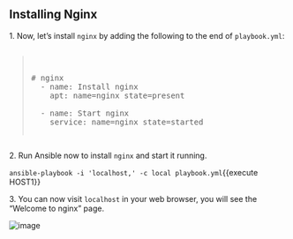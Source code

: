 
## Installing Nginx

1\. Now, let’s install `nginx` by adding the following to the end of `playbook.yml`:

<pre class="file" data-filename="playbook.yml"><blockquote>

# nginx
  - name: Install nginx
    apt: name=nginx state=present

  - name: Start nginx
    service: name=nginx state=started

</blockquote></pre>


2\. Run Ansible now to install `nginx` and start it running.

`ansible-playbook -i 'localhost,' -c local playbook.yml`{{execute HOST1}}

3\. You can now visit `localhost` in your web browser, you will see the “Welcome to nginx” page.

![image](https://user-images.githubusercontent.com/21102559/32392705-0895e2d2-c0ad-11e7-8d23-1bdcf4f379b0.png)
